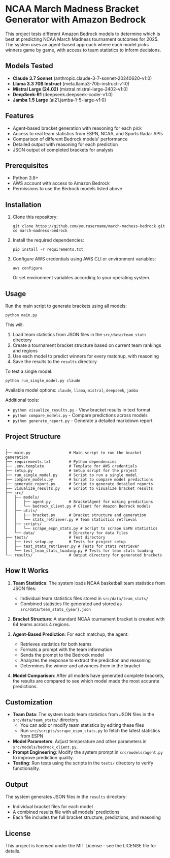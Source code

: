 # NCAA March Madness Bracket Generator with Amazon Bedrock

This project tests different Amazon Bedrock models to determine which is best at predicting NCAA March Madness tournament outcomes for 2025. The system uses an agent-based approach where each model picks winners game by game, with access to team statistics to inform decisions.

## Models Tested

- **Claude 3.7 Sonnet** (anthropic.claude-3-7-sonnet-20240620-v1:0)
- **Llama 3.3 70B Instruct** (meta.llama3-70b-instruct-v1:0)
- **Mistral Large (24.02)** (mistral.mistral-large-2402-v1:0)
- **DeepSeek-R1** (deepseek.deepseek-coder-v1:0)
- **Jamba 1.5 Large** (ai21.jamba-1-5-large-v1:0)

## Features

- Agent-based bracket generation with reasoning for each pick
- Access to real team statistics from ESPN, NCAA, and Sports Radar APIs
- Comparison of different Bedrock models' performance
- Detailed output with reasoning for each prediction
- JSON output of completed brackets for analysis

## Prerequisites

- Python 3.8+
- AWS account with access to Amazon Bedrock
- Permissions to use the Bedrock models listed above

## Installation

1. Clone this repository:
   ```
   git clone https://github.com/yourusername/march-madness-bedrock.git
   cd march-madness-bedrock
   ```

2. Install the required dependencies:
   ```
   pip install -r requirements.txt
   ```

3. Configure AWS credentials using AWS CLI or environment variables:
   ```
   aws configure
   ```
   Or set environment variables according to your operating system.

## Usage

Run the main script to generate brackets using all models:

```
python main.py
```

This will:
1. Load team statistics from JSON files in the `src/data/team_stats` directory
2. Create a tournament bracket structure based on current team rankings and regions
3. Use each model to predict winners for every matchup, with reasoning
4. Save the results to the `results` directory

To test a single model:

```
python run_single_model.py claude
```

Available model options: `claude`, `llama`, `mistral`, `deepseek`, `jamba`

Additional tools:
- `python visualize_results.py` - View bracket results in text format
- `python compare_models.py` - Compare predictions across models
- `python generate_report.py` - Generate a detailed markdown report

## Project Structure

```
.
├── main.py                 # Main script to run the bracket generation
├── requirements.txt        # Python dependencies
├── .env.template           # Template for AWS credentials
├── setup.py                # Setup script for the project
├── run_single_model.py     # Script to run a single model
├── compare_models.py       # Script to compare model predictions
├── generate_report.py      # Script to generate detailed reports
├── visualize_results.py    # Script to visualize bracket results
├── src/
│   ├── models/
│   │   ├── agent.py        # BracketAgent for making predictions
│   │   └── bedrock_client.py # Client for Amazon Bedrock models
│   ├── utils/
│   │   ├── bracket.py      # Bracket structure and generation
│   │   └── stats_retriever.py # Team statistics retrieval
│   ├── scripts/
│   │   └── scrape_espn_stats.py # Script to scrape ESPN statistics
│   └── data/               # Directory for data files
├── tests/                  # Test directory
│   ├── test_setup.py       # Tests for project setup
│   ├── test_stats_retriever.py # Tests for stats retriever
│   └── test_team_stats_loading.py # Tests for team stats loading
└── results/                # Output directory for generated brackets
```

## How It Works

1. **Team Statistics**: The system loads NCAA basketball team statistics from JSON files:
   - Individual team statistics files stored in `src/data/team_stats/`
   - Combined statistics file generated and stored as `src/data/team_stats_{year}.json`

2. **Bracket Structure**: A standard NCAA tournament bracket is created with 64 teams across 4 regions.

3. **Agent-Based Prediction**: For each matchup, the agent:
   - Retrieves statistics for both teams
   - Formats a prompt with the team information
   - Sends the prompt to the Bedrock model
   - Analyzes the response to extract the prediction and reasoning
   - Determines the winner and advances them in the bracket

4. **Model Comparison**: After all models have generated complete brackets, the results are compared to see which model made the most accurate predictions.

## Customization

- **Team Data**: The system loads team statistics from JSON files in the `src/data/team_stats/` directory.
  - You can add or modify team statistics by editing these files
  - Run `src/scripts/scrape_espn_stats.py` to fetch the latest statistics from ESPN
- **Model Parameters**: Adjust temperature and other parameters in `src/models/bedrock_client.py`.
- **Prompt Engineering**: Modify the system prompt in `src/models/agent.py` to improve prediction quality.
- **Testing**: Run tests using the scripts in the `tests/` directory to verify functionality.

## Output

The system generates JSON files in the `results` directory:
- Individual bracket files for each model
- A combined results file with all models' predictions
- Each file includes the full bracket structure, predictions, and reasoning

## License

This project is licensed under the MIT License - see the LICENSE file for details.
